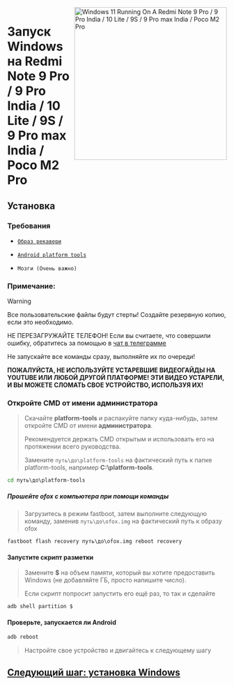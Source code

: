 <img align="right" src="https://github.com/woa-miatoll/Port-Windows-11-Redmi-Note-9-Pro/blob/main/Miatoll.png" width="350" alt="Windows 11 Running On A Redmi Note 9 Pro / 9 Pro India / 10 Lite / 9S / 9 Pro max India / Poco M2 Pro">

# Запуск Windows на Redmi Note 9 Pro / 9 Pro India / 10 Lite / 9S / 9 Pro max India / Poco M2 Pro

## Установка

### Требования
- [```Образ рекавери```](https://github.com/woa-miatoll/Port-Windows-11-Redmi-Note-9-Pro/releases/tag/Recoveries)

- [```Android platform tools```](https://developer.android.com/studio/releases/platform-tools)

- ```Мозги (Очень важно)```

### Примечание:
> [!Warning]
> Все пользовательские файлы будут стерты! Создайте резервную копию, если это необходимо.
>
> НЕ ПЕРЕЗАГРУЖАЙТЕ ТЕЛЕФОН! Если вы считаете, что совершили ошибку, обратитесь за помощью в [чат в телеграмме](https://t.me/woamiatoll)
>
> Не запускайте все команды сразу, выполняйте их по очереди!
>
> **ПОЖАЛУЙСТА, НЕ ИСПОЛЬЗУЙТЕ УСТАРЕВШИЕ ВИДЕОГАЙДЫ НА YOUTUBE ИЛИ ЛЮБОЙ ДРУГОЙ ПЛАТФОРМЕ! ЭТИ ВИДЕО УСТАРЕЛИ, И ВЫ МОЖЕТЕ СЛОМАТЬ СВОЕ УСТРОЙСТВО, ИСПОЛЬЗУЯ ИХ!**

### Откройте CMD от имени администратора
> Скачайте **platform-tools** и распакуйте папку куда-нибудь, затем откройте CMD от имени **администратора**.
>
> Рекомендуется держать CMD открытым и использовать его на протяжении всего руководства.
> 
> Замените `путь\до\platform-tools` на фактический путь к папке platform-tools, например **C:\platform-tools**.
```cmd
cd путь\до\platform-tools
```

##### Прошейте ofox с компьютера при помощи команды
> Загрузитесь в режим fastboot, затем выполните следующую команду, заменив `путь\до\ofox.img` на фактический путь к образу ofox
```cmd
fastboot flash recovery путь\до\ofox.img reboot recovery
```

#### Запустите скрипт разметки
> Замените **$** на объем памяти, который вы хотите предоставить Windows (не добавляйте ГБ, просто напишите число).
> 
> Если скрипт попросит запустить его ещё раз, то так и сделайте
```sh
adb shell partition $
```

#### Проверьте, запускается ли Android
```cmd
adb reboot
```
> Настройте свое устройство и двигайтесь к следующему шагу

## [Следующий шаг: установка Windows](2-install-ru.md)
